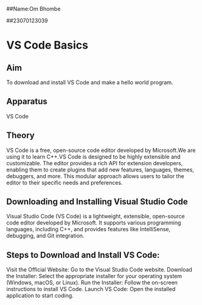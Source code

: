##Name:Om Bhombe

##23070123039
#  VS Code Basics
## Aim
To download and install VS Code and make a hello world program.

## Apparatus
VS Code

## Theory
VS Code is a free, open-source code editor developed by Microsoft.We are using it to learn C++.VS Code is designed to be highly extensible and customizable. The editor provides a rich API for extension developers, enabling them to create plugins that add new features, languages, themes, debuggers, and more. This modular approach allows users to tailor the editor to their specific needs and preferences.

## Downloading and Installing Visual Studio Code
Visual Studio Code (VS Code) is a lightweight, extensible, open-source code editor developed by Microsoft. It supports various programming languages, including C++, and provides features like IntelliSense, debugging, and Git integration.

## Steps to Download and Install VS Code:
Visit the Official Website: Go to the Visual Studio Code website.
Download the Installer: Select the appropriate installer for your operating system (Windows, macOS, or Linux).
Run the Installer: Follow the on-screen instructions to install VS Code.
Launch VS Code: Open the installed application to start coding.
